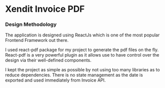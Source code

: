 # Xendit Invoice PDF

### Design Methodology

The application is designed using ReactJs which is one of the most popular Frontend Framework out there.

I used react-pdf package for my project to generate the pdf files on the fly. React-pdf is a very powerful plugin as it allows use to have control over the design via their well-defined components.

I kept the project as simple as possible by not using too many libraries as to reduce dependencies. There is no state management as the date is exported and used immediately from Invoice API.
